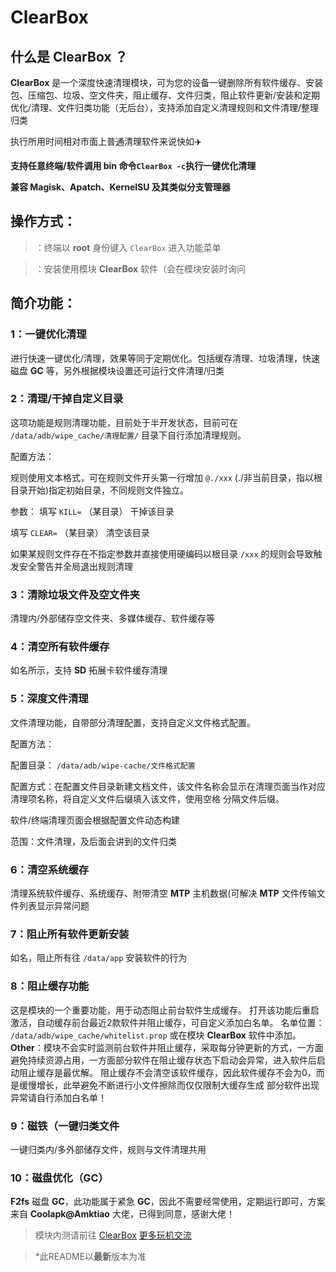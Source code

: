
   # ClearBox
   
   ## 什么是 ClearBox ？

**ClearBox** 是一个深度快速清理模块，可为您的设备一键删除所有软件缓存、安装包、压缩包、垃圾、空文件夹，阻止缓存、文件归类，阻止软件更新/安装和定期优化/清理、文件归类功能（无后台），支持添加自定义清理规则和文件清理/整理归类

执行所用时间相对市面上普通清理软件来说快如✈️

__支持任意终端/软件调用 **bin** 命令`ClearBox -c`执行一键优化清理__

__兼容 **Magisk、Apatch、KernelSU** 及其类似分支管理器__


   ## 操作方式：

> ：终端以 **root** 身份键入 `ClearBox` 进入功能菜单

> ：安装使用模块 **ClearBox** 软件（会在模块安装时询问

   ## 简介功能：
   
### 1：一键优化清理

进行快速一键优化/清理，效果等同于定期优化。包括缓存清理、垃圾清理，快速磁盘 **GC** 等，另外根据模块设置还可运行文件清理/归类

### 2：清理/干掉自定义目录

这项功能是规则清理功能，目前处于半开发状态，目前可在 `/data/adb/wipe_cache/清理配置/` 目录下自行添加清理规则。

配置方法：

规则使用文本格式，可在规则文件开头第一行增加 `@./xxx` (./非当前目录，指以根目录开始)指定初始目录，不同规则文件独立。

参数：
填写 `KILL=` （某目录）
干掉该目录

填写 `CLEAR=` （某目录）
清空该目录

如果某规则文件存在不指定参数并直接使用硬编码以根目录 `/xxx` 的规则会导致触发安全警告并全局退出规则清理

### 3：清除垃圾文件及空文件夹

清理内/外部储存空文件夹、多媒体缓存、软件缓存等

### 4：清空所有软件缓存

如名所示，支持 **SD** 拓展卡软件缓存清理

### 5：深度文件清理

文件清理功能，自带部分清理配置，支持自定义文件格式配置。

配置方法：

配置目录： `/data/adb/wipe-cache/文件格式配置`

配置方式：在配置文件目录新建文档文件，该文件名称会显示在清理页面当作对应清理项名称，将自定义文件后缀填入该文件，使用空格
分隔文件后缀。

软件/终端清理页面会根据配置文件动态构建

范围：文件清理，及后面会讲到的文件归类

### 6：清空系统缓存
清理系统软件缓存、系统缓存、附带清空 **MTP** 主机数据(可解决 **MTP** 文件传输文件列表显示异常问题

### 7：阻止所有软件更新安装
如名，阻止所有往 `/data/app` 安装软件的行为

### 8：阻止缓存功能
这是模块的一个重要功能，用于动态阻止前台软件生成缓存。
打开该功能后重启激活，自动缓存前台最近2款软件并阻止缓存，可自定义添加白名单。
名单位置： `/data/adb/wipe_cache/whitelist.prop` 或在模块 **ClearBox** 软件中添加。
**Other**：模块不会实时监测前台软件并阻止缓存，采取每分钟更新的方式，一方面避免持续资源占用，一方面部分软件在阻止缓存状态下启动会异常，进入软件后启动阻止缓存是最优解。
阻止缓存不会清空该软件缓存，因此软件缓存不会为0，而是缓慢增长，此举避免不断进行小文件擦除而仅仅限制大缓存生成
部分软件出现异常请自行添加白名单！

### 9：磁铁（一键归类文件
一键归类内/多外部储存文件，规则与文件清理共用

### 10：磁盘优化（GC）
**F2fs** 磁盘 **GC**，此功能属于紧急 **GC**，因此不需要经常使用，定期运行即可，方案来自 **Coolapk@Amktiao** 大佬，已得到同意，感谢大佬！

> 模块内测请前往
> [ClearBox](https://yhfx.jwznb.com/share?key=yigOTedUjh62&ts=1747355950)
> [更多玩机交流](https://yhfx.jwznb.com/share?key=TihFLlAj6ZJ9&ts=1740281856)

> *此README以**最新**版本为准
